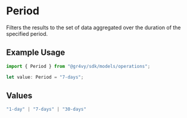 # Period

Filters the results to the set of data aggregated over the
duration of the specified period.

## Example Usage

```typescript
import { Period } from "@gr4vy/sdk/models/operations";

let value: Period = "7-days";
```

## Values

```typescript
"1-day" | "7-days" | "30-days"
```